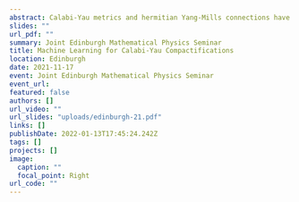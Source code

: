 ```yaml
---
abstract: Calabi-Yau metrics and hermitian Yang-Mills connections have played a key role in both mathematics and physics in recent decades, and are particularly important for deriving semi-realistic models of particle physics from string theory. Unfortunately, explicit expressions for these objects are few and far between, leaving us unable, for example, to compute particle masses or couplings in string models. I will review recent progress on using machine learning techniques to compute these quantities numerically, with a particular focus on the example of computing gauge connections on line bundles.
slides: ""
url_pdf: ""
summary: Joint Edinburgh Mathematical Physics Seminar
title: Machine Learning for Calabi-Yau Compactifications
location: Edinburgh
date: 2021-11-17
event: Joint Edinburgh Mathematical Physics Seminar
event_url: 
featured: false
authors: []
url_video: ""
url_slides: "uploads/edinburgh-21.pdf"
links: []
publishDate: 2022-01-13T17:45:24.242Z
tags: []
projects: []
image:
  caption: ""
  focal_point: Right
url_code: ""
---
```

